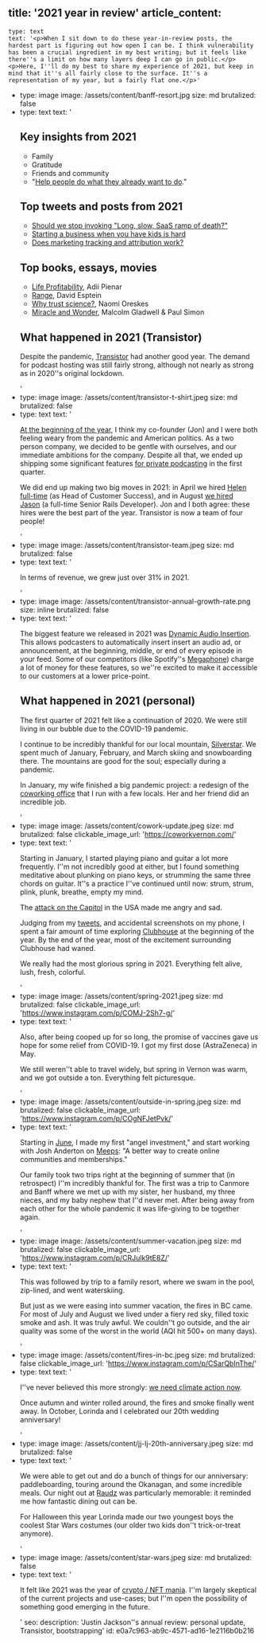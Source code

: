 title: '2021 year in review'
article_content:
  -
    type: text
    text: '<p>When I sit down to do these year-in-review posts, the hardest part is figuring out how open I can be. I think vulnerability has been a crucial ingredient in my best writing; but it feels like there''s a limit on how many layers deep I can go in public.</p><p>Here, I''ll do my best to share my experience of 2021, but keep in mind that it''s all fairly close to the surface. It''s a representation of my year, but a fairly flat one.</p>'
  -
    type: image
    image: /assets/content/banff-resort.jpg
    size: md
    brutalized: false
  -
    type: text
    text: '<h2>Key insights from 2021</h2><ul><li>Family</li><li>Gratitude</li><li>Friends and community</li><li>"<a href="https://twitter.com/mijustin/status/1354970090895106053">Help people do what they already want to do</a>."</li></ul><h2>Top tweets and posts from 2021</h2><ul><li><a href="https://twitter.com/mijustin/status/1366172954023759872">Should we stop invoking "Long, slow, SaaS ramp of death?"</a></li><li><a href="https://twitter.com/mijustin/status/1399050069895106563">Starting a business when you have kids is hard</a></li><li><a href="https://twitter.com/mijustin/status/1419721737235681288">Does marketing tracking and attribution work?</a></li></ul><h2>Top books, essays, movies</h2><ul><li><a href="https://adii.me/book/">Life Profitability</a>, Adii Pienar</li><li><a href="https://davidepstein.com/the-range/">Range</a>, David Esptein</li><li><a href="https://time.com/5709691/why-trust-science/?amp=true">Why trust science?</a>, Naomi Oreskes</li><li><a href="https://www.pushkin.fm/audiobook/miracle-and-wonder-conversations-with-paul-simon/">Miracle and Wonder</a>, Malcolm Gladwell &amp; Paul Simon</li></ul><h2>What happened in 2021 (Transistor)</h2><p>Despite the pandemic, <a href="https://transistor.fm/?via=justin">Transistor</a> had another good year. The demand for podcast hosting was still fairly strong, although not nearly as strong as in 2020''s original lockdown.</p>'
  -
    type: image
    image: /assets/content/transistor-t-shirt.jpeg
    size: md
    brutalized: false
  -
    type: text
    text: '<p><a href="https://share.transistor.fm/s/4e2424aa">At the beginning of the year</a>, I think my co-founder (Jon) and I were both feeling weary from the pandemic and American politics. As a two person company, we decided to be gentle with ourselves, and our immediate ambitions for the company. Despite all that, we ended up shipping some significant features <a href="https://transistor.fm/changelog/private-podcast-email/">for private podcasting</a> in the first quarter.</p><p>We did end up making two big moves in 2021: in April we hired <a href="https://transistor.fm/helen/">Helen full-time</a> (as Head of Customer Success), and in August <a href="https://transistor.fm/jason/">we hired Jason</a>&nbsp;(a full-time Senior Rails Developer). Jon and I both agree: these hires were the best part of the year. Transistor is now a team of four people!</p>'
  -
    type: image
    image: /assets/content/transistor-team.jpeg
    size: md
    brutalized: false
  -
    type: text
    text: '<p>In terms of revenue, we grew just over 31% in 2021.</p>'
  -
    type: image
    image: /assets/content/transistor-annual-growth-rate.png
    size: inline
    brutalized: false
  -
    type: text
    text: '<p>The biggest feature we released in 2021 was <a href="https://transistor.fm/changelog/midroll/">Dynamic Audio Insertion</a>. This allows podcasters to automatically insert insert an audio ad, or announcement, at the beginning, middle,&nbsp;or end of every episode in your feed. Some of our competitors (like Spotify''s <a href="https://megaphone.fm/">Megaphone</a>) charge a lot of money for these features, so we''re excited to make it accessible to our customers at a lower price-point.</p><h2>What happened in 2021 (personal)</h2><p>The first quarter of 2021 felt like a continuation of 2020. We were still living in our bubble due to the COVID-19 pandemic.&nbsp;</p><p>I continue to be incredibly thankful for our local mountain, <a href="https://www.skisilverstar.com/">Silverstar</a>. We spent much of January, February, and March skiing and snowboarding there. The mountains are good for the soul; especially during a pandemic.</p><p>In January, my wife finished a big pandemic project: a redesign of the <a href="https://coworkvernon.com/">coworking office</a> that I run with a few locals. Her and her friend did an incredible job.</p>'
  -
    type: image
    image: /assets/content/cowork-update.jpeg
    size: md
    brutalized: false
    clickable_image_url: 'https://coworkvernon.com/'
  -
    type: text
    text: '<p>Starting in January, I started playing piano and guitar a lot more frequently. I''m not incredibly good at either, but I found something meditative about plunking on piano keys, or strumming the same three chords on guitar. It''s a practice I''ve continued until now: strum, strum, plink, plunk, breathe, empty my mind.</p><p>The <a href="https://static01.nyt.com/images/2021/01/07/nytfrontpage/scan.pdf">attack on the Capitol</a> in the USA made me angry and sad.</p><p>Judging from my <a href="https://twitter.com/mijustin/status/1355523396876963841">tweets</a>, and accidental screenshots on my phone, I spent a fair amount of time exploring <a href="https://www.clubhouse.com/">Clubhouse</a> at the beginning of the year. By the end of the year, most of the excitement surrounding Clubhouse had waned.</p><p>We really had the most glorious spring in 2021. Everything felt alive, lush, fresh, colorful.</p>'
  -
    type: image
    image: /assets/content/spring-2021.jpeg
    size: md
    brutalized: false
    clickable_image_url: 'https://www.instagram.com/p/COMJ-2Sh7-g/'
  -
    type: text
    text: '<p>Also, after being cooped up for so long, the promise of vaccines gave us hope for some relief from COVID-19. I got my first dose (AstraZeneca) in May.</p><p>We still weren''t able to travel widely, but spring in Vernon was warm, and we got outside a ton. Everything felt picturesque.</p>'
  -
    type: image
    image: /assets/content/outside-in-spring.jpeg
    size: md
    brutalized: false
    clickable_image_url: 'https://www.instagram.com/p/COgNFJetPvk/'
  -
    type: text
    text: '<p>Starting in <a href="https://twitter.com/mijustin/status/1409636816567689224">June</a>, I made my first "angel investment," and start working with Josh Anderton on <a href="https://meeps.app">Meeps</a>: "A better way to create online communities and memberships."</p><p>Our family took two trips right at the beginning of summer that (in retrospect) I''m incredibly thankful for. The first was a trip to Canmore and Banff where we met up with my sister, her husband, my three nieces, and my baby nephew that I''d never met. After being away from each other for the whole pandemic it was life-giving to be together again.</p>'
  -
    type: image
    image: /assets/content/summer-vacation.jpeg
    size: md
    brutalized: false
    clickable_image_url: 'https://www.instagram.com/p/CRJulk9tE8Z/'
  -
    type: text
    text: '<p>This was followed by trip to a family resort, where we swam in the pool, zip-lined, and went waterskiing.</p><p>But just as we were easing into summer vacation, the fires in BC came. For most of July and August we lived under a fiery red sky, filled toxic smoke and ash. It was truly awful. We couldn''t go outside, and the air quality was some of the worst in the world (AQI hit 500+ on many days).</p>'
  -
    type: image
    image: /assets/content/fires-in-bc.jpeg
    size: md
    brutalized: false
    clickable_image_url: 'https://www.instagram.com/p/CSarQbInThe/'
  -
    type: text
    text: '<p>I''ve never believed this more strongly:&nbsp;<a href="https://twitter.com/mijustin/status/1421577244477034503">we need climate action now</a>.</p><p>Once autumn and winter rolled around, the fires and smoke finally went away. In October, Lorinda and I celebrated our 20th wedding anniversary!</p>'
  -
    type: image
    image: /assets/content/jj-lj-20th-anniversary.jpeg
    size: md
    brutalized: false
  -
    type: text
    text: '<p>We were able to get out and do a bunch of things for our anniversary: paddleboarding, touring around the Okanagan, and some incredible meals. Our night out at <a href="https://www.raudz.com/">Raudz</a> was particularly memorable: it reminded me how fantastic dining out can be.</p><p>For Halloween this year Lorinda made our two youngest boys the coolest Star Wars costumes (our older two kids don''t trick-or-treat anymore).</p>'
  -
    type: image
    image: /assets/content/star-wars.jpeg
    size: md
    brutalized: false
  -
    type: text
    text: '<p>It felt like 2021 was the year of&nbsp;<a href="https://twitter.com/mijustin/status/1454935380365512706">crypto / NFT mania</a>. I''m largely skeptical of the current projects and use-cases; but I''m open the possibility of something good emerging in the future.</p>'
seo:
  description: 'Justin Jackson''s annual review: personal update, Transistor, bootstrapping'
id: e0a7c963-ab9c-4571-ad16-1e2116b0b216
